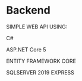 # Backend

SIMPLE WEB API USING:

C#

ASP.NET Core 5

ENTITY FRAMEWORK CORE

SQLSERVER 2019 EXPRESS
